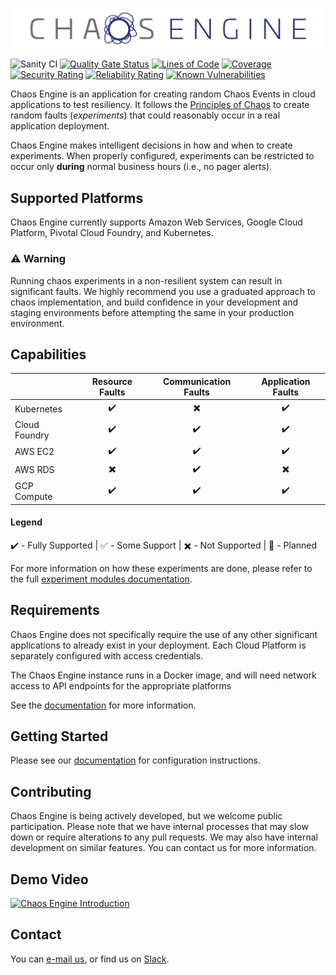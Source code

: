 ![Chaos Engine](/docs/markdown/images/chaos-engine-full.png)

![Sanity CI](https://github.com/ThalesGroup/chaos-engine/workflows/Sanity%20CI/badge.svg)
[![Quality Gate Status](https://sonarcloud.io/api/project_badges/measure?project=ThalesGroup_chaos-engine&metric=alert_status)](https://sonarcloud.io/dashboard?id=ThalesGroup_chaos-engine)
[![Lines of Code](https://sonarcloud.io/api/project_badges/measure?project=ThalesGroup_chaos-engine&metric=ncloc)](https://sonarcloud.io/dashboard?id=ThalesGroup_chaos-engine)
[![Coverage](https://sonarcloud.io/api/project_badges/measure?project=ThalesGroup_chaos-engine&metric=coverage)](https://sonarcloud.io/dashboard?id=ThalesGroup_chaos-engine)
[![Security Rating](https://sonarcloud.io/api/project_badges/measure?project=ThalesGroup_chaos-engine&metric=security_rating)](https://sonarcloud.io/dashboard?id=ThalesGroup_chaos-engine)
[![Reliability Rating](https://sonarcloud.io/api/project_badges/measure?project=ThalesGroup_chaos-engine&metric=reliability_rating)](https://sonarcloud.io/dashboard?id=ThalesGroup_chaos-engine)
[![Known Vulnerabilities](https://snyk.io/test/github/thalesgroup/chaos-engine/badge.svg)](https://snyk.io/test/thalesgroup/gemalto/chaos-engine)

Chaos Engine is an application for creating random Chaos Events in cloud applications to test resiliency. It follows the [Principles of Chaos] to create random faults (*experiments*) that could reasonably occur in a real application deployment.

Chaos Engine makes intelligent decisions in how and when to create experiments. When properly configured, experiments can be restricted to occur only **during** normal business hours (i.e., no pager alerts).

## Supported Platforms

Chaos Engine currently supports Amazon Web Services, Google Cloud Platform, Pivotal Cloud Foundry, and Kubernetes. 

### :warning: Warning

Running chaos experiments in a non-resilient system can result in significant faults. We highly recommend you use a graduated approach to chaos implementation, and build confidence in your development and staging environments before attempting the same in your production environment.

## Capabilities 

| | Resource Faults | Communication Faults | Application Faults |
| --- | :---: | :---: | :---: |
| Kubernetes | :heavy_check_mark: | :heavy_multiplication_x: | :heavy_check_mark: |
| Cloud Foundry | :heavy_check_mark: | :heavy_check_mark: | :heavy_check_mark: |
| AWS EC2 | :heavy_check_mark: | :heavy_check_mark: | :heavy_check_mark: |
| AWS RDS | :heavy_multiplication_x: | :heavy_check_mark: | :heavy_multiplication_x: |
| GCP Compute | :heavy_check_mark: | :heavy_check_mark: | :heavy_check_mark: |

#### Legend
:heavy_check_mark: - Fully Supported | :white_check_mark: - Some Support
| :heavy_multiplication_x: - Not Supported | :construction: - Planned

For more information on how these experiments are done, please refer to the full [experiment modules documentation].

## Requirements

Chaos Engine does not specifically require the use of any other significant applications to already exist in your deployment. Each Cloud Platform is separately configured with access credentials.

The Chaos Engine instance runs in a Docker image, and will need network access to API endpoints for the appropriate platforms

See the [documentation] for more information.

## Getting Started

Please see our [documentation] for configuration instructions.

## Contributing

Chaos Engine is being actively developed, but we welcome public participation. Please note that we have internal processes that may slow down or require alterations to any pull requests. We may also have internal development on similar features. You can contact us for more information.


## Demo Video

[![Chaos Engine Introduction](https://img.youtube.com/vi/IX-gNYBLyDM/0.jpg)](https://www.youtube.com/watch?v=IX-gNYBLyDM) 

## Contact

You can [e-mail us], or find us on [Slack].

[Principles of Chaos]: http://principlesofchaos.org/
[documentation]: https://thalesgroup.github.io/chaos-engine/
[experiment modules documentation]: https://thalesgroup.github.io/chaos-engine/Experiment_Modules
[E-mail us]: mailto:dl_chaos_engine@gemalto.com
[Slack]: https://join.slack.com/t/thaleschaosengine/shared_invite/enQtODY1MDk1OTY4OTgyLTZjOGI5NzM1YTA2OWE5MjgzMWYxMzkwZjIwYTE3NjBlNDM4ZTkzNzc5YmMyMTU2Zjc5ODhlMTVkZDJhMmEzMzc

